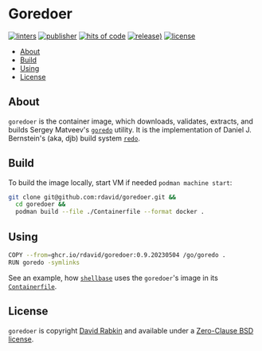 # Goredoer

[![linters](https://github.com/rdavid/goredoer/actions/workflows/lint.yml/badge.svg)](https://github.com/rdavid/goredoer/actions/workflows/lint.yml)
[![publisher](https://github.com/rdavid/goredoer/actions/workflows/publish.yml/badge.svg)](https://github.com/rdavid/goredoer/actions/workflows/publish.yml)
[![hits of code](https://hitsofcode.com/github/rdavid/goredoer?branch=master&label=hits%20of%20code)](https://hitsofcode.com/view/github/rdavid/goredoer?branch=master)
[![release)](https://img.shields.io/github/v/release/rdavid/goredoer?color=blue&label=%20&logo=semver&logoColor=white&style=flat)](https://github.com/rdavid/goredoer/releases)
[![license](https://img.shields.io/github/license/rdavid/goredoer?color=blue&labelColor=gray&logo=freebsd&logoColor=lightgray&style=flat)](https://github.com/rdavid/goredoer/blob/master/LICENSE)

* [About](#about)
* [Build](#build)
* [Using](#using)
* [License](#license)

## About

`goredoer` is the container image, which downloads, validates, extracts, and
builds Sergey Matveev's
[`goredo`](http://www.goredo.cypherpunks.ru/Install.html) utility. It is the
implementation of Daniel J. Bernstein's (aka, djb) build system
[`redo`](http://cr.yp.to/redo.html).

## Build

To build the image locally, start VM if needed `podman machine start`:

```sh
git clone git@github.com:rdavid/goredoer.git &&
  cd goredoer &&
  podman build --file ./Containerfile --format docker .
```

## Using

```sh
COPY --from=ghcr.io/rdavid/goredoer:0.9.20230504 /go/goredo .
RUN goredo -symlinks
```

See an example, how [`shellbase`](https://github.com/rdavid/shellbase) uses the
`goredoer`'s image in its
[`Containerfile`](https://github.com/rdavid/shellbase/blob/master/container/alpine/Containerfile).

## License

`goredoer` is copyright [David Rabkin](http://cv.rabkin.co.il) and available
under a
[Zero-Clause BSD license](https://github.com/rdavid/goredoer/blob/master/LICENSE).
